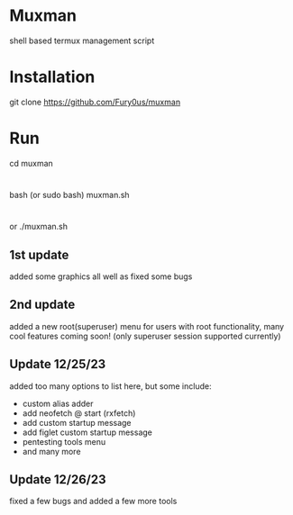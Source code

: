 # Muxman
shell based termux management script
# Installation
git clone https://github.com/Fury0us/muxman
# Run
cd muxman
#
bash (or sudo bash) muxman.sh 
#
or ./muxman.sh
## 1st update
added some graphics all well as fixed some bugs
## 2nd update
added a new root(superuser) menu for users with root functionality, 
many cool features coming soon!
(only superuser session supported currently)
## Update 12/25/23
added too many options to list here, but some include:
- custom alias adder
- add neofetch @ start (rxfetch)
- add custom startup message
- add figlet custom startup message
- pentesting tools menu
- and many more
## Update 12/26/23
fixed a few bugs and added a few more tools
